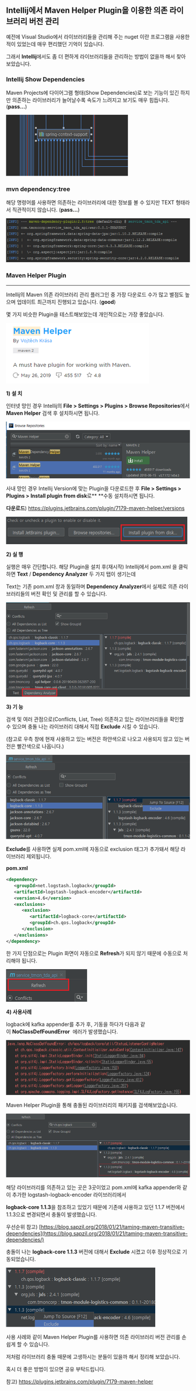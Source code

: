 ## Intellij에서 Maven Helper Plugin을 이용한 의존 라이브러리 버전 관리


예전에 Visual Studio에서 라이브러리들을 관리해 주는 nuget 이란 프로그램을 사용한 적이 있었는데 매우 편리했던 기억이 있습니다.

그래서 **Intellij**에서도 좀 더 편하게 라이브러리들을 관리하는 방법이 없을까
해서 찾아보았습니다.


### Intellij Show Dependencies

Maven Projects에 다이어그램 형태(Show Dependencies)로 보는 기능이 있긴 하지만
의존하는 라이브러리가 늘어날수록 속도가 느려지고 보기도 매우 힘듭니다.
(**pass...**)

![img/mavenhelper/081446f1af5884b86f56274756ece43e](img/mavenhelper/943f93ed58e8220ffd07a8cc31d1a9b1.tmp)

### mvn dependency:tree

해당 명령어를 사용하면 의존하는 라이브러리에 대한 정보를 볼 수 있지만 TEXT
형태라서 직관적이지 않습니다. (**pass...**)

![img/mavenhelper/f15722a3cdd6a9f69440c341dc1702cc](img/mavenhelper/319042ab7996db3921b8f560d6feb399.tmp)

### Maven Helper Plugin
------------------------

Intellij의 Maven 의존 라이브러리 관리 플러그인 중 가장 다운로드 수가 많고 별점도
높으며 업데이트 최근까지 진행되고 있습니다. (**good**)

몇 가지 비슷한 Plugin을 테스트해보았는데 개인적으로는 가장 좋았습니다.

![img/mavenhelper/7121202b4391b783231f05bf6472f75d](img/mavenhelper/a6d288f618883b9123e581fab9ed4c51.tmp)

**1) 설 치**

인터넷 망인 경우 Intellij의 **File \> Settings \> Plugins \> Browse
Repositories**에서 **Maven Helper** 검색 후 설치하시면 됩니다.

![img/mavenhelper/69083366c14fb921acd6e236259d1bdb](img/mavenhelper/03c5028b1dc579ecd092679a1b1f2ca6.tmp)

사내 망인 경우 Intellij Version에 맞는 Plugin을 다운로드한 후 **File \> Settings
\> Plugins \> Install plugin from disk**로** **수동 설치하시면 됩니다.

**다운로드**) <https://plugins.jetbrains.com/plugin/7179-maven-helper/versions>

![img/mavenhelper/b0be9512565690b4f9a7897c0dada2c6](img/mavenhelper/122f879b714edcc6ff5bf3377f287117.tmp)

**2) 실 행**

실행은 매우 간단합니다. 해당 Plugin을 설치 후(재시작) Intellij에서 pom.xml 을
클릭하면 **Text** / **Dependency Analyzer** 두 가지 탭이 생기는데

Text는 기존 pom.xml 창과 동일하며 **Dependency Analyzer**에서 실제로 의존
라이브러리들의 버전 확인 및 관리를 할 수 있습니다.

![img/mavenhelper/81c4f3831617494c35bad39a7f2681bc](img/mavenhelper/08a150dc74b4d440387469077c0780f3.tmp)

**3) 기 능**

검색 및 여러 관점으로(Conflicts, List, Tree) 의존하고 있는 라이브러리들을 확인할
수 있으며 충돌 나는 라이브러리 대해서 직접 **Exclude** 시킬 수 있습니다.

(참고로 우측 창에 현재 사용하고 있는 버전은 하얀색으로 나오고 사용되지 않고 있는
버전은 빨간색으로 나옵니다.)

![img/mavenhelper/5c9903e505143ec15cc811e1dc1a7e27](img/mavenhelper/275c16dc90c4f8125843eae5300e0d41.tmp)

**Exclude**를 사용하면 실제 pom.xml에 자동으로 exclusion 태그가 추가돼서 해당
라이브러리 제외됩니다.

**pom.xml**
``` xml
<dependency>
   <groupId>net.logstash.logback</groupId>
   <artifactId>logstash-logback-encoder</artifactId>
   <version>4.6</version>
   <exclusions>
      <exclusion>
         <artifactId>logback-core</artifactId>
         <groupId>ch.qos.logback</groupId>
      </exclusion>
   </exclusions>
</dependency>
```

한 가지 단점으로는 Plugin 화면이 자동으로 **Refresh**가 되지 않기 때문에
수동으로 처리해야 됩니다.

![img/mavenhelper/71f7a0c0b5cf9ca33bc339af5e2fcb54](img/mavenhelper/b56fd7667d81c2626ecfdf65737f925b.tmp)

**4) 사용사례**

logback에 kafka appender를 추가 후, 기동을 하다가 다음과
같이 **NoClassDefFoundError**  에러가 발생했습니다.

![img/mavenhelper/f4c868a7b5e82c3f132e0909b6a41214](img/mavenhelper/180ed38c8a0c837ee936966386cfec87.tmp)

Maven Helper Plugin을 통해 충돌된 라이브러리의 패키지를 검색해보았습니다.

![img/mavenhelper/e7537943adb765b2f2f539a42e89e7d5](img/mavenhelper/410624f0a3fd0b4732859ed774623e50.tmp)

해당 라이브러리를 의존하고 있는 곳은 3곳이었고 pom.xml에 kafka appender와 같이
추가한 logstash-logback-encoder 라이브러리에서

**logback-core 1.1.3**을 참조하고 있었기 때문에 기존에 사용하고 있던 1.1.7
버전에서 1.1.3으로 변경되면서 충돌이 발생했습니다.

우선순위
참고) [https://blog.sapzil.org/2018/01/21/taming-maven-transitive-dependencies](https://blog.sapzil.org/2018/01/21/taming-maven-transitive-dependencies/)

충돌이 나는 **logback-core 1.1.3** 버전에 대해서 **Exclude** 시켰고 이후
정상적으로 기동되었습니다.

![img/mavenhelper/5cc038992683a451386036495b8095ab](img/mavenhelper/2eb8cf2941cb4e41cf92c1c41223e556.tmp)

사용 사례와 같이 Maven Helper Plugin를 사용하면 의존 라이브러리 버전 관리를
손쉽게 할 수 있습니다.

저처럼 라이브러리 충돌 때문에 고생하시는 분들이 있을까 해서 정리해 보았습니다.

혹시 더 좋은 방법이 있으면 공유 부탁드립니다.

참고) <https://plugins.jetbrains.com/plugin/7179-maven-helper>
